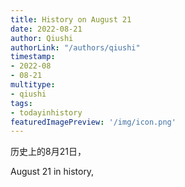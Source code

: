 ```yaml
---
title: History on August 21
date: 2022-08-21
author: Qiushi 
authorLink: "/authors/qiushi"
timestamp: 
- 2022-08
- 08-21
multitype: 
- qiushi
tags: 
- todayinhistory
featuredImagePreview: '/img/icon.png'
---
```









历史上的8月21日，

August 21 in history, 

<!--more-->


